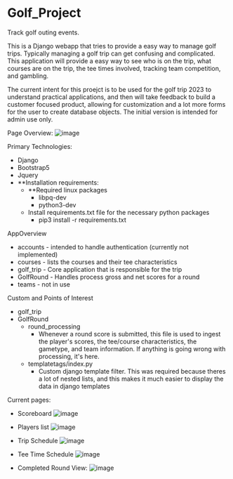 # Golf_Project

Track golf outing events.

This is a Django webapp that tries to provide a easy way to manage golf trips. Typically managing a golf trip can get confusing and complicated. This application will provide a easy way to see who is on the trip, what courses are on the trip, the tee times involved, tracking team competition, and gambling.

The current intent for this proejct is to be used for the golf trip 2023 to understand practical applications, and then will take feedback to build a customer focused product, allowing for customization and a lot more forms for the user to create database objects. The initial version is intended for admin use only.

Page Overview:
![image](https://user-images.githubusercontent.com/11196366/227744291-dc32ff18-d3f1-4623-a9bf-09dd168571c6.png)


Primary Technologies:

* Django
* Bootstrap5
* Jquery
* **Installation requirements:
  * **Required linux packages
    * libpq-dev
    * python3-dev
  * Install requirements.txt file for the necessary python packages
    * pip3 install -r requirements.txt


AppOverview

* accounts - intended to handle authentication (currently not implemented)
* courses - lists the courses and their tee characteristics
* golf_trip - Core application that is responsible for the trip
* GolfRound - Handles process gross and net scores for a round
* teams - not in use

Custom and Points of Interest

* golf_trip
* GolfRound
  * round_processing
    * Whenever a round score is submitted, this file is used to ingest the player's scores, the tee/course characteristics, the gametype, and team information. If anything is going wrong with processing, it's here.
  * templatetags/index.py
    * Custom django template filter. This was required because theres a lot of nested lists, and this makes it much easier to display the data in django  templates
    



Current pages:

* Scoreboard
![image](https://user-images.githubusercontent.com/11196366/227752138-fe7e815b-ec9e-4720-830d-3285aa751849.png)


* Players list 
![image](https://user-images.githubusercontent.com/11196366/227752146-d8a017b5-2df6-4fda-8a8a-53b9f7002a64.png)

* Trip Schedule
![image](https://user-images.githubusercontent.com/11196366/227752158-26a299a5-0938-45e5-aa8f-03d9b669bdb5.png)


* Tee Time Schedule
![image](https://user-images.githubusercontent.com/11196366/227752165-9ac4706e-34d3-45f0-83af-669531f29ce4.png)

* Completed Round View:
![image](https://user-images.githubusercontent.com/11196366/227752180-bcac27a0-ecc0-4463-9da2-6ea48965c44d.png)

